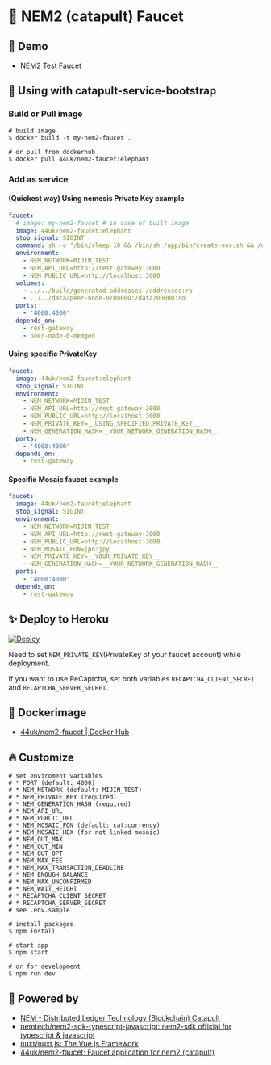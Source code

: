 # :potable_water: NEM2 (catapult) Faucet

## :heartbeat: Demo

- [NEM2 Test Faucet](http://test-nem2-faucet.44uk.net/)

## :handshake: Using with catapult-service-bootstrap

### Build or Pull image

```console
# build image
$ docker build -t my-nem2-faucet .

# or pull from dockerhub
$ docker pull 44uk/nem2-faucet:elephant
```

### Add as service

#### (Quickest way) Using nemesis Private Key example

```yaml:docker-compose.yml
faucet:
  # image: my-nem2-faucet # in case of built image
  image: 44uk/nem2-faucet:elephant
  stop_signal: SIGINT
  command: sh -c "/bin/sleep 10 && /bin/sh /app/bin/create-env.sh && /usr/local/bin/npm start"
  environment:
    - NEM_NETWORK=MIJIN_TEST
    - NEM_API_URL=http://rest-gateway:3000
    - NEM_PUBLIC_URL=http://localhost:3000
  volumes:
    - ../../build/generated-addresses:/addresses:ro
    - ../../data/peer-node-0/00000:/data/00000:ro
  ports:
    - '4000:4000'
  depends_on:
    - rest-gateway
    - peer-node-0-nemgen
```

#### Using specific PrivateKey

```yaml:docker-compose.yml
faucet:
  image: 44uk/nem2-faucet:elephant
  stop_signal: SIGINT
  environment:
    - NEM_NETWORK=MIJIN_TEST
    - NEM_API_URL=http://rest-gateway:3000
    - NEM_PUBLIC_URL=http://localhost:3000
    - NEM_PRIVATE_KEY=__USING_SPECIFIED_PRIVATE_KEY__
    - NEM_GENERATION_HASH=__YOUR_NETWORK_GENERATION_HASH__
  ports:
    - '4000:4000'
  depends_on:
    - rest-gateway
```

#### Specific Mosaic faucet example

```yaml:docker-compose.yml
faucet:
  image: 44uk/nem2-faucet:elephant
  stop_signal: SIGINT
  environment:
    - NEM_NETWORK=MIJIN_TEST
    - NEM_API_URL=http://rest-gateway:3000
    - NEM_PUBLIC_URL=http://localhost:3000
    - NEM_MOSAIC_FQN=jpn:jpy
    - NEM_PRIVATE_KEY=__YOUR_PRIVATE_KEY__
    - NEM_GENERATION_HASH=__YOUR_NETWORK_GENERATION_HASH__
  ports:
    - '4000:4000'
  depends_on:
    - rest-gateway
```

## :sparkles: Deploy to Heroku

[![Deploy](https://www.herokucdn.com/deploy/button.svg)](https://heroku.com/deploy)

Need to set `NEM_PRIVATE_KEY`(PrivateKey of your faucet account) while deployment.

If you want to use ReCaptcha, set both variables `RECAPTCHA_CLIENT_SECRET` and `RECAPTCHA_SERVER_SECRET`.

## :whale: Dockerimage

- [44uk\/nem2-faucet | Docker Hub](https://hub.docker.com/r/44uk/nem2-faucet)

## :fire: Customize

```shell
# set enviroment variables
# * PORT (default: 4000)
# * NEM_NETWORK (default: MIJIN_TEST)
# * NEM_PRIVATE_KEY (required)
# * NEM_GENERATION_HASH (required)
# * NEM_API_URL
# * NEM_PUBLIC_URL
# * NEM_MOSAIC_FQN (default: cat:currency)
# * NEM_MOSAIC_HEX (for not linked mosaic)
# * NEM_OUT_MAX
# * NEM_OUT_MIN
# * NEM_OUT_OPT
# * NEM_MAX_FEE
# * NEM_MAX_TRANSACTION_DEADLINE
# * NEM_ENOUGH_BALANCE
# * NEM_MAX_UNCONFIRMED
# * NEM_WAIT_HEIGHT
# * RECAPTCHA_CLIENT_SECRET
# * RECAPTCHA_SERVER_SECRET
# see .env.sample

# install packages
$ npm install

# start app
$ npm start

# or for development
$ npm run dev
```

## :muscle: Powered by

- [NEM - Distributed Ledger Technology (Blockchain) Catapult](https://www.nem.io/catapult/)
- [nemtech/nem2\-sdk\-typescript\-javascript: nem2\-sdk official for typescript & javascript](https://github.com/nemtech/nem2-sdk-typescript-javascript)
- [nuxt/nuxt\.js: The Vue\.js Framework](https://github.com/nuxt/nuxt.js)
- [44uk/nem2\-faucet: Faucet application for nem2 \(catapult\)](https://github.com/44uk/nem2-faucet)
